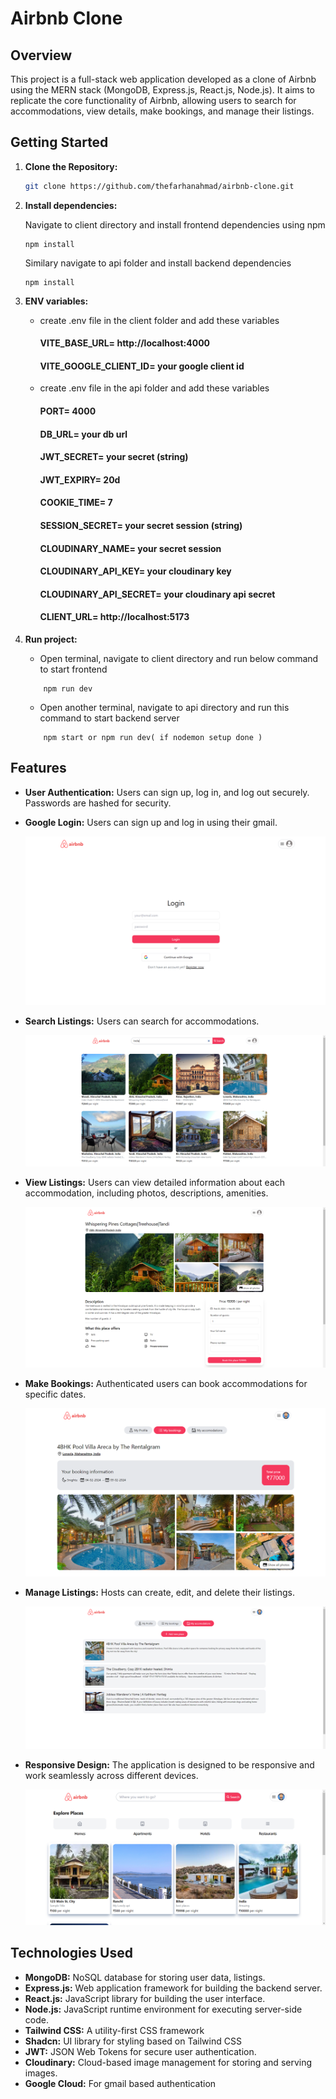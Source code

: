 # Airbnb Clone

## Overview

This project is a full-stack web application developed as a clone of Airbnb using the MERN stack (MongoDB, Express.js, React.js, Node.js). It aims to replicate the core functionality of Airbnb, allowing users to search for accommodations, view details, make bookings, and manage their listings.

## Getting Started

1. **Clone the Repository:**

   ```bash
   git clone https://github.com/thefarhanahmad/airbnb-clone.git


   ```

2. **Install dependencies:**

   Navigate to client directory and install frontend dependencies using npm

   ```
   npm install
   ```

   Similary navigate to api folder and install backend dependencies

   ```
   npm install
   ```

3. **ENV variables:**

   - create .env file in the client folder and add these variables

     #### VITE_BASE_URL= http://localhost:4000

     #### VITE_GOOGLE_CLIENT_ID= your google client id

   - create .env file in the api folder and add these variables

     #### PORT= 4000

     #### DB_URL= your db url

     #### JWT_SECRET= your secret (string)

     #### JWT_EXPIRY= 20d

     #### COOKIE_TIME= 7

     #### SESSION_SECRET= your secret session (string)

     #### CLOUDINARY_NAME= your secret session

     #### CLOUDINARY_API_KEY= your cloudinary key

     #### CLOUDINARY_API_SECRET= your cloudinary api secret

     #### CLIENT_URL= http://localhost:5173

4. **Run project:**
   - Open terminal, navigate to client directory and run below command to start frontend
   ```
       npm run dev
   ```
   - Open another terminal, navigate to api directory and run this command to start backend server
   ```
       npm start or npm run dev( if nodemon setup done )
   ```

## Features

- **User Authentication:** Users can sign up, log in, and log out securely. Passwords are hashed for security.
- **Google Login:** Users can sign up and log in using their gmail.

  ![Airbnb Logo](client/public/assets/auth.png)

- **Search Listings:** Users can search for accommodations.

  ![Airbnb Logo](client/public/assets/search.png)

- **View Listings:** Users can view detailed information about each accommodation, including photos, descriptions, amenities.

  ![Airbnb Logo](client/public/assets/view.png)

- **Make Bookings:** Authenticated users can book accommodations for specific dates.

  ![Airbnb Logo](client/public/assets/book.png)

- **Manage Listings:** Hosts can create, edit, and delete their listings.

  ![Airbnb Logo](client/public/assets/manage.png)

- **Responsive Design:** The application is designed to be responsive and work seamlessly across different devices.

  ![Airbnb Logo](client/public/assets/hero.png)

## Technologies Used

- **MongoDB:** NoSQL database for storing user data, listings.
- **Express.js:** Web application framework for building the backend server.
- **React.js:** JavaScript library for building the user interface.
- **Node.js:** JavaScript runtime environment for executing server-side code.
- **Tailwind CSS:** A utility-first CSS framework
- **Shadcn:** UI library for styling based on Tailwind CSS
- **JWT:** JSON Web Tokens for secure user authentication.
- **Cloudinary:** Cloud-based image management for storing and serving images.
- **Google Cloud:** For gmail based authentication
